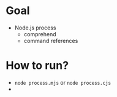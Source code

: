 # Goal
* Node.js process
  * comprehend
  * command references

# How to run?
* `node process.mjs` or `node process.cjs`
*

